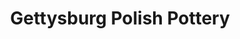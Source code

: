 ---
title: "Gettysburg Polish Pottery"
url: /gettysburg/gettysburg-polish-pottery/
shop: pottery
---